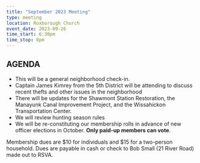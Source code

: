 ```yaml
---
title: "September 2023 Meeting"
type: meeting
location: Roxborough Church
event_date: 2023-09-26
time_start: 6:30pm
time_stop: 8pm
---
```


## AGENDA
* This will be a general neighborhood check-in.
* Captain James Kimrey from the 5th District will be attending to discuss recent thefts and other issues in the neighborhood
* There will be updates for the Shawmont Station Restoration, the Manayunk Canal Improvement Project, and the Wissahickon Transportation Center.
* We will review hunting season rules
* We will be re-constituting our membership rolls in advance of new officer elections in October. **Only paid-up members can vote**.

Membership dues are $10 for individuals and $15 for a two-person household. Dues are payable in cash or check to Bob Small (21 River Road) made out to RSVA.
